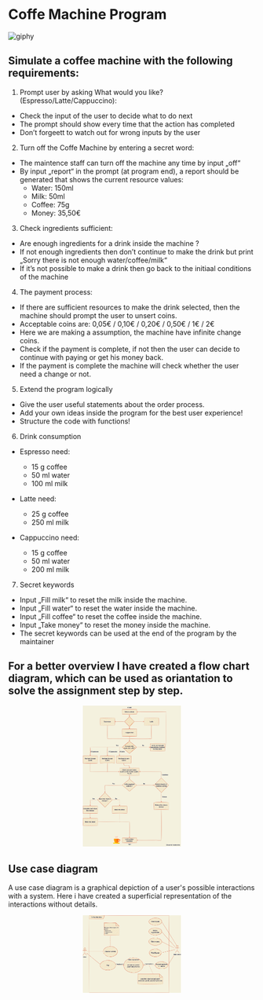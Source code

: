 # Coffe Machine Program

![giphy](https://user-images.githubusercontent.com/92121260/185752640-e045ddad-3549-432f-af8e-a67ed4759cde.gif)


## Simulate a coffee machine with the following requirements:

1) Prompt user by asking What would you like? (Espresso/Latte/Cappuccino):
- Check the input of the user to decide what to do next
- The prompt should show every time that the action has completed
- Don’t forgeett to watch out for wrong inputs by the user
2) Turn off the Coffe Machine by entering a secret word:
- The maintence staff can turn off the machine any time by input „off“
- By input „report“ in the prompt (at program end), a report should be generated that shows the current resource values:
  - Water: 150ml
  - Milk: 50ml
  - Coffee: 75g
  - Money: 35,50€<br>
3) Check ingredients sufficient:
- Are enough ingredients for a drink inside the machine ?
- If not enough ingredients then don’t continue to make the drink but print „Sorry there is not enough water/coffee/milk“
- If it’s not possible to make a drink then go back to the initiaal conditions of the machine

4) The payment process:
- If there are sufficient resources to make the drink selected, then the machine should prompt the user to unsert coins.
- Acceptable coins are: 0,05€ / 0,10€ / 0,20€ / 0,50€ / 1€ / 2€
- Here we are making a assumption, the machine have infinite change coins.
- Check if the payment is complete, if not then the user can decide to continue with paying or get his money back.
- If the payment is complete the machine will check whether the user need a change or not.

5) Extend the program logically
- Give the user useful statements about the order process.
- Add your own ideas inside the program for the best user experience!
- Structure the code with functions!

6) Drink consumption
- Espresso need: 
  - 15 g coffee
  - 50 ml water
  - 100 ml milk
- Latte need:
  - 25 g coffee
  - 250 ml milk

- Cappuccino need:
  - 15 g coffee
  - 50 ml water
  - 200 ml milk

7) Secret keywords
- Input „Fill milk“ to reset the milk inside the machine.
- Input „Fill water“ to reset the water inside the machine.
- Input „Fill coffee“ to reset the coffee inside the machine.
- Input „Take money“ to reset the money inside the machine.
- The secret keywords can be used at the end of the program by the maintainer

## For a better overview I have created a flow chart diagram, which can be used as oriantation to solve the assignment step by step.

<p align="center">
<img src="https://github.com/Olexandr-Andriyenko/Python-learning-path/blob/main/illustrations/img30.png" width="200">
<p> 

## Use case diagram

A use case diagram is a graphical depiction of a user's possible interactions with a system.
Here i have created a superficial representation of the interactions without details.

<p align="center">
<img src="https://github.com/Olexandr-Andriyenko/Python-learning-path/blob/main/illustrations/img29.png" width="200">
<p> 




